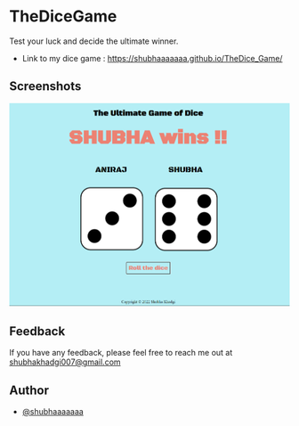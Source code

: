 # TheDiceGame
Test your luck and decide the ultimate winner.
* Link to my dice game : https://shubhaaaaaaa.github.io/TheDice_Game/

## Screenshots
![App Screenshot](https://github.com/shubhaaaaaaa/TheDice_Game/blob/main/images/Screenshot.png)

## Feedback

If you have any feedback, please feel free to reach me out at shubhakhadgi007@gmail.com


## Author

- [@shubhaaaaaaa](https://www.github.com/shubhaaaaaaa)
